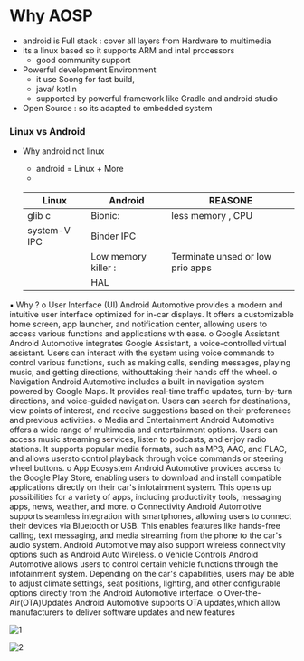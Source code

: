 # Why AOSP

- android is Full stack :  cover all layers from Hardware to multimedia
- its a linux based so it supports ARM and intel processors
    - good community support
- Powerful development Environment
    - it use Soong for fast build,
    - java/ kotlin
    - supported by powerful framework like Gradle and android studio
- Open Source : so its adapted to embedded system

### Linux vs Android

- Why android not linux
    - android = Linux + More
    - 
    
    | Linux | Android | REASONE |
    | --- | --- | --- |
    | glib c  | Bionic:  | less memory , CPU |
    | system-V IPC | Binder IPC |  |
    |  | Low memory killer : | Terminate unsed or low prio apps |
    |  | HAL |  |



▪ Why ?
o User Interface (UI) Android Automotive provides a modern and intuitive user interface optimized for in-car displays. It offers a customizable home screen, 
app launcher, and notification center, allowing users to access various functions and applications with ease. 
o Google Assistant Android Automotive integrates Google Assistant, a voice-controlled virtual assistant. Users can interact with the system using voice 
commands to control various functions, such as making calls, sending messages, playing music, and getting directions, withouttaking their hands off the 
wheel. 
o Navigation Android Automotive includes a built-in navigation system powered by Google Maps. It provides real-time traffic updates, turn-by-turn 
directions, and voice-guided navigation. Users can search for destinations, view points of interest, and receive suggestions based on their preferences and 
previous activities. 
o Media and Entertainment Android Automotive offers a wide range of multimedia and entertainment options. Users can access music streaming services, 
listen to podcasts, and enjoy radio stations. It supports popular media formats, such as MP3, AAC, and FLAC, and allows usersto control playback through 
voice commands or steering wheel buttons.
o App Ecosystem Android Automotive provides access to the Google Play Store, enabling users to download and install compatible applications directly on 
their car's infotainment system. This opens up possibilities for a variety of apps, including productivity tools, messaging apps, news, weather, and more. 
o Connectivity Android Automotive supports seamless integration with smartphones, allowing users to connect their devices via Bluetooth or USB. This 
enables features like hands-free calling, text messaging, and media streaming from the phone to the car's audio system. Android Automotive may also 
support wireless connectivity options such as Android Auto Wireless.
o Vehicle Controls Android Automotive allows users to control certain vehicle functions through the infotainment system. Depending on the car's 
capabilities, users may be able to adjust climate settings, seat positions, lighting, and other configurable options directly from the Android Automotive 
interface.
o Over-the-Air(OTA)Updates Android Automotive supports OTA updates,which allow manufacturers to deliver software updates and new features


  ![1](https://github.com/user-attachments/assets/c0c144ec-9949-47f7-869d-e29c82ef2cb6)



![2](https://github.com/user-attachments/assets/a53a2df0-221a-4c8e-9d18-76780c821008)


